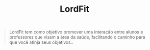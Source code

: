 <h1 align="center">
<br>
LordFit
</h1>

<p align="center"></p>
<br>


> LordFit tem como objetivo promover uma interação entre alunos e professores que visam a área da saúde, facilitando o caminho para que você atinja seus objetivos..
